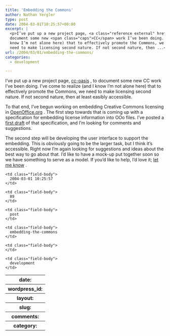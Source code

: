 ```yaml
---
title: 'Embedding the Commons'
author: Nathan Yergler
type: post
date: 2004-03-01T10:25:57+00:00
excerpt: |
  <p>I’ve put up a new project page, <a class="reference external" href="/projects/cc-oasis">cc-oasis</a>, to
  document some new <span class="caps">CC</span> work I’ve been doing. I’ve come to realize (and I
  know I’m not alone here) that to effectively promote the Commons, we
  need to make licensing second nature. If not second nature, then ...</p>
url: /2004/03/01/embedding-the-commons/
categories:
  - development

---
```

I’ve put up a new project page, [cc-oasis][1] , to document some new <span class="caps">CC</span> work I’ve been doing. I’ve come to realize (and I know I’m not alone here) that to effectively promote the Commons, we need to make licensing second nature. If not second nature, then at least easibly accessible.

To that end, I’ve begun working on embedding Creative Commons licensing in [OpenOffice.org][2] . The first step towards that is coming up with a specification for embedding license information into OOo files. I’ve posted a [first draft][3]  of that specification, and I’m looking for comments and suggestions.

The second step will be developing the user interface to support the embedding. This is obviously going to be the larger task, but I think it’s accessible. Right now I’m again looking for suggestions and ideas about the best way to go about that. I’d like to have a mock-up put together soon so we have something to serve as a model. If you’d like to help, I’d love it; [let me know][4] .

<table class="docutils field-list" frame="void" rules="none">
  <col class="field-name" /> <col class="field-body" /> <tr class="field">
    <th class="field-name">
      date:
    </th>

    <td class="field-body">
      2004-03-01 10:25:57
    </td>
  </tr>

  <tr class="field">
    <th class="field-name">
      wordpress_id:
    </th>

    <td class="field-body">
      89
    </td>
  </tr>

  <tr class="field">
    <th class="field-name">
      layout:
    </th>

    <td class="field-body">
      post
    </td>
  </tr>

  <tr class="field">
    <th class="field-name">
      slug:
    </th>

    <td class="field-body">
      embedding-the-commons
    </td>
  </tr>

  <tr class="field">
    <th class="field-name">
      comments:
    </th>

    <td class="field-body">
    </td>
  </tr>

  <tr class="field">
    <th class="field-name">
      category:
    </th>

    <td class="field-body">
      development
    </td>
  </tr>
</table>

 [1]: /projects/cc-oasis
 [2]: http://openoffice.org
 [3]: http://yergler.net/projects/cc-oasis/ccoasis.html
 [4]: /contact